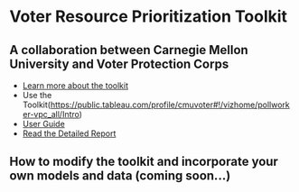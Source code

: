# Voter Resource Prioritization Toolkit
## A collaboration between Carnegie Mellon University and Voter Protection Corps

- [Learn more about the toolkit](https://dssg.github.io/voter-protection/)
- Use the Toolkit(https://public.tableau.com/profile/cmuvoter#!/vizhome/pollworker-vpc_all/Intro)
- [User Guide](http://bit.ly/vrp-guide)
- [Read the Detailed Report](http://bit.ly/vrp-report)


## How to modify the toolkit and incorporate your own models and data (coming soon...)


